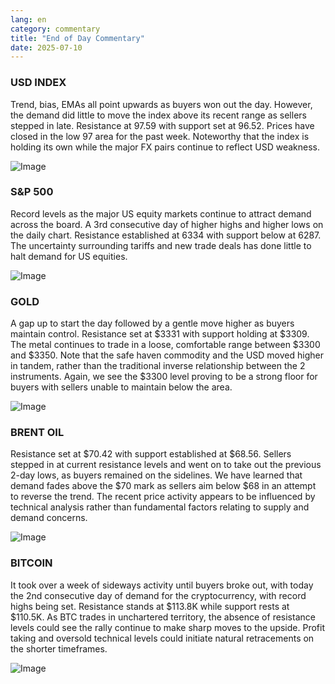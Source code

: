 ```yaml
---
lang: en
category: commentary
title: "End of Day Commentary"
date: 2025-07-10
---
```


### USD INDEX

Trend, bias, EMAs all point upwards as buyers won out the day. However, the demand did little to move the index above its recent range as sellers stepped in late. Resistance at 97.59 with support set at 96.52. Prices have closed in the low 97 area for the past week. Noteworthy that the index is holding its own while the major FX pairs continue to reflect USD weakness.  

![Image](https://markleighedu.github.io/img/Jul-2025/10-Jul-2025/usdindex.jpg)

### S&P 500

Record levels as the major US equity markets continue to attract demand across the board. A 3rd consecutive day of higher highs and higher lows on the daily chart. Resistance established at 6334 with support below at 6287. The uncertainty surrounding tariffs and new trade deals has done little to halt demand for US equities.  

![Image](https://markleighedu.github.io/img/Jul-2025/10-Jul-2025/sp500.jpg)

### GOLD

A gap up to start the day followed by a gentle move higher as buyers maintain control. Resistance set at $3331 with support holding at $3309. The metal continues to trade in a loose, comfortable range between $3300 and $3350. Note that the safe haven commodity and the USD moved higher in tandem, rather than the traditional inverse relationship between the 2 instruments. Again, we see the $3300 level proving to be a strong floor for buyers with sellers unable to maintain below the area.  

![Image](https://markleighedu.github.io/img/Jul-2025/10-Jul-2025/gold.jpg)

### BRENT OIL

Resistance set at $70.42 with support established at $68.56. Sellers stepped in at current resistance levels and went on to take out the previous 2-day lows, as buyers remained on the sidelines. We have learned that demand fades above the $70 mark as sellers aim below $68 in an attempt to reverse the trend. The recent price activity appears to be influenced by technical analysis rather than fundamental factors relating to supply and demand concerns.   

![Image](https://markleighedu.github.io/img/Jul-2025/10-Jul-2025/brentoil.jpg)

### BITCOIN

It took over a week of sideways activity until buyers broke out, with today the 2nd consecutive day of demand for the cryptocurrency, with record highs being set. Resistance stands at $113.8K while support rests at $110.5K. As BTC trades in unchartered territory, the absence of resistance levels could see the rally continue to make sharp moves to the upside. Profit taking and oversold technical levels could initiate natural retracements on the shorter timeframes. 

![Image](https://markleighedu.github.io/img/Jul-2025/10-Jul-2025/bitcoin.jpg)

